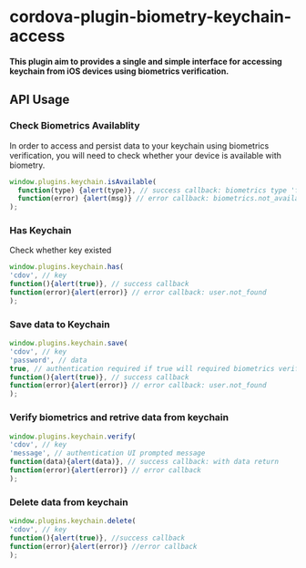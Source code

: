 # cordova-plugin-biometry-keychain-access

**This plugin aim to provides a single and simple interface for accessing keychain from iOS devices using biometrics verification.**
 
## API Usage
### Check Biometrics Availablity 
In order to access and persist data to your keychain using biometrics verification, you will need to check whether your device is available with biometry.
```javascript
window.plugins.keychain.isAvailable(
  function(type) {alert(type)}, // success callback: biometrics type 'face' or 'touch'
  function(error) {alert(msg)} // error callback: biometrics.not_available
);
```
### Has Keychain
Check whether key existed
```javascript
window.plugins.keychain.has(
'cdov', // key
function(){alert(true)}, // success callback
function(error){alert(error)} // error callback: user.not_found
);
```

### Save data to Keychain
```javascript
window.plugins.keychain.save(
'cdov', // key
'password', // data
true, // authentication required if true will required biometrics verification to perform this operation
function(){alert(true)}, // success callback
function(error){alert(error)} // error callback: user.not_found
);
```

### Verify biometrics and retrive data from keychain
```javascript
window.plugins.keychain.verify(
'cdov', // key
'message', // authentication UI prompted message
function(data){alert(data)}, // success callback: with data return
function(error){alert(error)} // error callback
);
```

### Delete data from keychain 
```javascript
window.plugins.keychain.delete(
'cdov', // key
function(){alert(true)}, //success callback
function(error){alert(error)} //error callback
);
```
